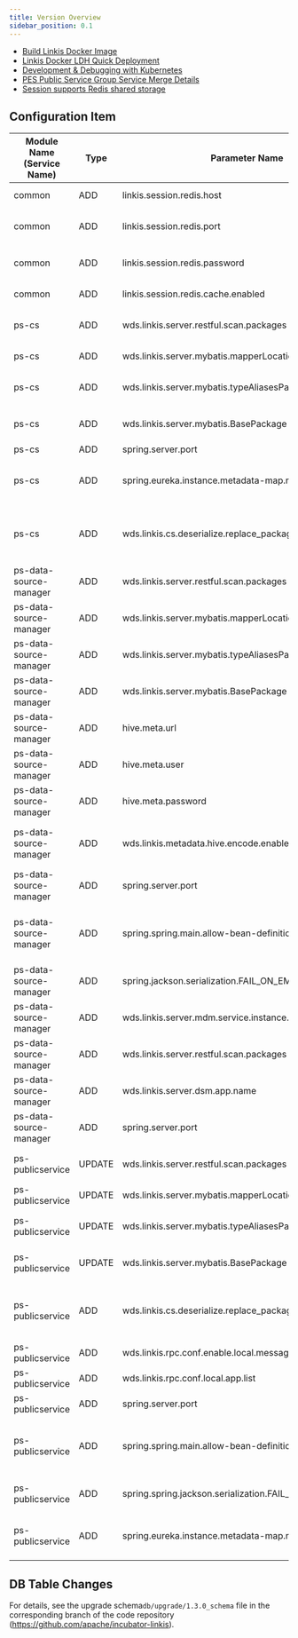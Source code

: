 ```yaml
---
title: Version Overview
sidebar_position: 0.1
---
```


- [Build Linkis Docker Image](/development/linkis-docker-build-instrument.md)
- [Linkis Docker LDH Quick Deployment](/development/linkis-debug-with-helm-charts.md)
- [Development & Debugging with Kubernetes](development/linkis-debug-with-helm-charts.md)
- [PES Public Service Group Service Merge Details](/blog/2022/10/09/linkis-service-merge)
- [Session supports Redis shared storage](/user-guide/sso-with-redis.md)


## Configuration Item

| Module Name (Service Name) | Type | Parameter Name | Default Value | Description |
| --------------- | ----- | -------------------------------------------------------- | ---------------- | ------------------------------------------------------- |
| common | ADD |linkis.session.redis.host| 127.0.0.1 | redis connection IP |
| common | ADD |linkis.session.redis.port| 6379 | redis connection port |
| common | ADD |linkis.session.redis.password| test123 | redis connection password |
| common | ADD |linkis.session.redis.cache.enabled| false | redis sso switch |
| ps-cs | ADD | wds.linkis.server.restful.scan.packages | org.apache.linkis.cs.server.restful | restful packages scan path |
| ps-cs | ADD | wds.linkis.server.mybatis.mapperLocations | classpath*:org/apache/linkis/cs/persistence/dao/impl/*.xml | mapper scan path |
| ps-cs | ADD | wds.linkis.server.mybatis.typeAliasesPackage | org.apache.linkis.cs.persistence.entity |  table map entity class package path |
| ps-cs | ADD | wds.linkis.server.mybatis.BasePackage | org.apache.linkis.cs.persistence.dao | Mybatis package scan path |
| ps-cs | ADD | spring.server.port | 9108 | server port |
| ps-cs | ADD | spring.eureka.instance.metadata-map.route | cs_1_dev | ps-cs route prefix(must be start with cs_) |
| ps-cs | ADD | wds.linkis.cs.deserialize.replace_package_header.enable |  false | Whether to replace the packet header during deserialization |
| ps-data-source-manager | ADD | wds.linkis.server.restful.scan.packages | org.apache.linkis.datasourcemanager.core.restful | restfu packages Scan path |
| ps-data-source-manager | ADD | wds.linkis.server.mybatis.mapperLocations | classpath:org/apache/linkis/datasourcemanager/core/dao/mapper/*.xml | Mapper Scan path |
| ps-data-source-manager | ADD | wds.linkis.server.mybatis.typeAliasesPackage | org.apache.linkis.datasourcemanager.common.domain,org.apache.linkis.datasourcemanager.core.vo |  table map entity class package path |
| ps-data-source-manager | ADD | wds.linkis.server.mybatis.BasePackage | org.apache.linkis.datasourcemanager.core.dao | Mybatis package scan path |
| ps-data-source-manager | ADD | hive.meta.url | None | hive connection ip |
| ps-data-source-manager | ADD | hive.meta.user | None | hive connection user |
| ps-data-source-manager | ADD | hive.meta.password | None | hive connection password |
| ps-data-source-manager | ADD | wds.linkis.metadata.hive.encode.enabled | false | Whether to enable BASE64 codec |
| ps-data-source-manager | ADD | spring.server.port | 9109 | server port |
| ps-data-source-manager | ADD | spring.spring.main.allow-bean-definition-overriding | true | Whether beans are allowed to define overrides |
| ps-data-source-manager | ADD | spring.jackson.serialization.FAIL_ON_EMPTY_BEANS | false | Whether empty beans are allowed |
| ps-data-source-manager | ADD | wds.linkis.server.mdm.service.instance.expire-in-seconds | 1800 | server instance expire time|
| ps-data-source-manager | ADD | wds.linkis.server.restful.scan.packages | org.apache.linkis.metadata.query.server.restful | restfu packages Scan path |
| ps-data-source-manager | ADD | wds.linkis.server.dsm.app.name | linkis-ps-data-source-manager | server name |
| ps-data-source-manager | ADD | spring.server.port | 9110 | server port |
| ps-publicservice | UPDATE | wds.linkis.server.restful.scan.packages | org.apache.linkis.cs.server.restful,org.apache.linkis.datasourcemanager.core.restful,org.apache.linkis.metadata.query.server.restful,org.apache.linkis.jobhistory.restful,org.apache.linkis.variable.restful,org.apache.linkis.configuration.restful,org.apache.linkis.udf.api,org.apache.linkis.filesystem.restful,org.apache.linkis.filesystem.restful,org.apache.linkis.instance.label.restful,org.apache.linkis.metadata.restful.api,org.apache.linkis.cs.server.restful,org.apache.linkis.bml.restful,org.apache.linkis.errorcode.server.restful | restfu packages Scan path |
|ps-publicservice|UPDATE|wds.linkis.server.mybatis.mapperLocations|classpath*:org/apache/linkis/cs/persistence/dao/impl/*.xml,classpath:org/apache/linkis/datasourcemanager/core/dao/mapper/*.xml,classpath:org/apache/linkis/jobhistory/dao/impl/*.xml,classpath:org/apache/linkis/variable/dao/impl/*.xml,classpath:org/apache/linkis/configuration/dao/impl/*.xml,classpath:org/apache/linkis/udf/dao/impl/*.xml,classpath:org/apache/linkis/instance/label/dao/impl/*.xml,classpath:org/apache/linkis/metadata/hive/dao/impl/*.xml,org/apache/linkis/metadata/dao/impl/*.xml,classpath:org/apache/linkis/bml/dao/impl/*.xml|Mapper Scan path|
|ps-publicservice|UPDATE|wds.linkis.server.mybatis.typeAliasesPackage|org.apache.linkis.cs.persistence.entity,org.apache.linkis.datasourcemanager.common.domain,org.apache.linkis.datasourcemanager.core.vo,org.apache.linkis.configuration.entity,org.apache.linkis.jobhistory.entity,org.apache.linkis.udf.entity,org.apache.linkis.variable.entity,org.apache.linkis.instance.label.entity,org.apache.linkis.manager.entity,org.apache.linkis.metadata.domain,org.apache.linkis.bml.entity|  table map entity class package path |
|ps-publicservice|UPDATE|wds.linkis.server.mybatis.BasePackage|org.apache.linkis.cs.persistence.dao,org.apache.linkis.datasourcemanager.core.dao,org.apache.linkis.jobhistory.dao,org.apache.linkis.variable.dao,org.apache.linkis.configuration.dao,org.apache.linkis.udf.dao,org.apache.linkis.instance.label.dao,org.apache.linkis.metadata.hive.dao,org.apache.linkis.metadata.dao,org.apache.linkis.bml.dao,org.apache.linkis.errorcode.server.dao,org.apache.linkis.publicservice.common.lock.dao|  Mybatis package scan path |
| ps-publicservice | ADD | wds.linkis.cs.deserialize.replace_package_header.enable | false | Whether to replace the packet header during deserialization |
| ps-publicservice | ADD | wds.linkis.rpc.conf.enable.local.message | true | enable local message |
| ps-publicservice | ADD | wds.linkis.rpc.conf.local.app.list | linkis-ps-publicservice | local app list |
| ps-publicservice | ADD | spring.server.port | 9105 | server port |
| ps-publicservice | ADD | spring.spring.main.allow-bean-definition-overriding | true | Whether beans are allowed to define overrides |
| ps-publicservice | ADD | spring.spring.jackson.serialization.FAIL_ON_EMPTY_BEANS | false | Whether empty beans are allowed |
| ps-publicservice | ADD | spring.eureka.instance.metadata-map.route | cs_1_dev | route prefix(must be start with cs_ |

## DB Table Changes
For details, see the upgrade schema`db/upgrade/1.3.0_schema` file in the corresponding branch of the 
code repository (https://github.com/apache/incubator-linkis).